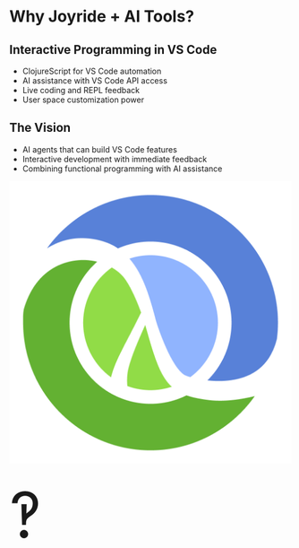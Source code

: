 <div class="slide">

# Why Joyride + AI Tools?

<div class="responsive-container">
<div class="row gutters-10">
<div class="col-7">

## Interactive Programming in VS Code

- ClojureScript for VS Code automation
- AI assistance with VS Code API access
- Live coding and REPL feedback
- User space customization power

## The Vision

- AI agents that can build VS Code features
- Interactive development with immediate feedback
- Combining functional programming with AI assistance

</div>

<div class="col-5 center">

<img src="images/clj.png" alt="Clojure logo" style="margin-bottom: 32px;" />
<span style="font-size: 7rem; line-height: 1;">‽</span>

</div>
</div>
</div>
